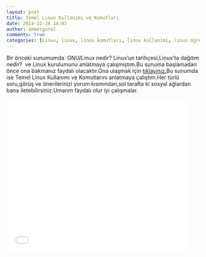 ```yaml
---
layout: post
title: Temel Linux Kullanımı ve Komutları
date: 2014-12-24 14:03
author: ahmetgurel
comments: true
categories: [Linux, linux, linux komutları, linux kullanimi, linux ögren, temel linux komutları]
---
```

Bir önceki sunumumda  GNU/Linux nedir? Linux’un tarihçesi,Linux’ta dağıtım nedir?  ve Linux kurulumunu anlatmaya çalışmıştım.Bu sunuma başlamadan önce ona bakmanız faydalı olacaktır.Ona ulaşmak için <a href="http://www.gurelahmet.com/linux-a-giri%C5%9F-ve-virtualbox-ile-ubuntu-kurulumu/">tıklayınız.</a>Bu sunumda ise Temel Linux Kullanımı ve Komutlarını anlatmaya çalıştım.Her türlü soru,görüş ve önerilerinizi yorum kısmından,sol tarafta ki sosyal ağlardan bana iletebilirsiniz.Umarım faydalı olur iyi çalışmalar.

<iframe width="476" height="400" src="//www.slideshare.net/slideshow/embed_code/42986843" frameborder="0" marginwidth="0" marginheight="0" scrolling="no"></iframe>


<script>
  (function(i,s,o,g,r,a,m){i['GoogleAnalyticsObject']=r;i[r]=i[r]||function(){
  (i[r].q=i[r].q||[]).push(arguments)},i[r].l=1*new Date();a=s.createElement(o),
  m=s.getElementsByTagName(o)[0];a.async=1;a.src=g;m.parentNode.insertBefore(a,m)
  })(window,document,'script','//www.google-analytics.com/analytics.js','ga');

  ga('create', 'UA-65335586-1', 'auto');
  ga('send', 'pageview');

</script>
